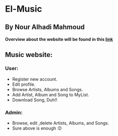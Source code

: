 # El-Music
## By Nour Alhadi Mahmoud
#### Overview about the website will be found in this [link](el_music.pdf)

## Music website:

### User:

* Register new account.
* Edit profile.
* Browse Artists, Albums and Songs.
* Add Artist, Album and Song to MyList.
* Download Song, Duh!!

### Admin:

* Browse, edit ,delete Artists, Albums, and Songs.
* Sure above is enough :D